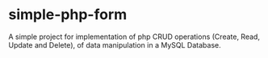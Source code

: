 # simple-php-form
A simple project for implementation of php CRUD operations (Create, Read, Update and Delete), of data manipulation in a MySQL Database.
